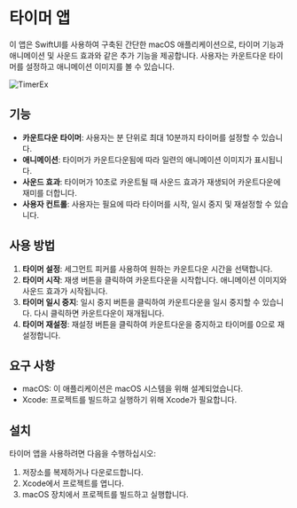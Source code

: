 # 타이머 앱

이 앱은 SwiftUI를 사용하여 구축된 간단한 macOS 애플리케이션으로, 타이머 기능과 애니메이션 및 사운드 효과와 같은 추가 기능을 제공합니다. 사용자는 카운트다운 타이머를 설정하고 애니메이션 이미지를 볼 수 있습니다.

![TimerEx](https://github.com/jjwon2149/SwiftUI_Timer-MacOS-/assets/45623603/8bfb3e23-51cd-497a-862a-fb16a08b0756)

## 기능

- **카운트다운 타이머**: 사용자는 분 단위로 최대 10분까지 타이머를 설정할 수 있습니다.
- **애니메이션**: 타이머가 카운트다운됨에 따라 일련의 애니메이션 이미지가 표시됩니다.
- **사운드 효과**: 타이머가 10초로 카운트될 때 사운드 효과가 재생되어 카운트다운에 재미를 더합니다.
- **사용자 컨트롤**: 사용자는 필요에 따라 타이머를 시작, 일시 중지 및 재설정할 수 있습니다.

## 사용 방법

1. **타이머 설정**: 세그먼트 피커를 사용하여 원하는 카운트다운 시간을 선택합니다.
2. **타이머 시작**: 재생 버튼을 클릭하여 카운트다운을 시작합니다. 애니메이션 이미지와 사운드 효과가 시작됩니다.
3. **타이머 일시 중지**: 일시 중지 버튼을 클릭하여 카운트다운을 일시 중지할 수 있습니다. 다시 클릭하면 카운트다운이 재개됩니다.
4. **타이머 재설정**: 재설정 버튼을 클릭하여 카운트다운을 중지하고 타이머를 0으로 재설정합니다.

## 요구 사항

- macOS: 이 애플리케이션은 macOS 시스템을 위해 설계되었습니다.
- Xcode: 프로젝트를 빌드하고 실행하기 위해 Xcode가 필요합니다.

## 설치

타이머 앱을 사용하려면 다음을 수행하십시오:

1. 저장소를 복제하거나 다운로드합니다.
2. Xcode에서 프로젝트를 엽니다.
3. macOS 장치에서 프로젝트를 빌드하고 실행합니다.


